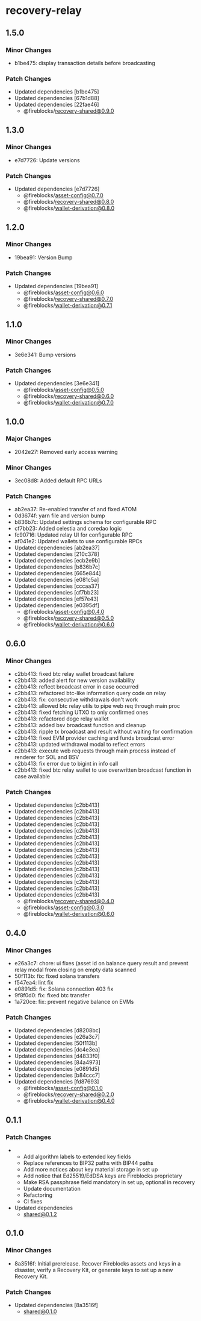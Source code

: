 # recovery-relay

## 1.5.0

### Minor Changes

- b1be475: display transaction details before broadcasting

### Patch Changes

- Updated dependencies [b1be475]
- Updated dependencies [67b1d88]
- Updated dependencies [22fae46]
  - @fireblocks/recovery-shared@0.9.0

## 1.3.0

### Minor Changes

- e7d7726: Update versions

### Patch Changes

- Updated dependencies [e7d7726]
  - @fireblocks/asset-config@0.7.0
  - @fireblocks/recovery-shared@0.8.0
  - @fireblocks/wallet-derivation@0.8.0

## 1.2.0

### Minor Changes

- 19bea91: Version Bump

### Patch Changes

- Updated dependencies [19bea91]
  - @fireblocks/asset-config@0.6.0
  - @fireblocks/recovery-shared@0.7.0
  - @fireblocks/wallet-derivation@0.7.1

## 1.1.0

### Minor Changes

- 3e6e341: Bump versions

### Patch Changes

- Updated dependencies [3e6e341]
  - @fireblocks/asset-config@0.5.0
  - @fireblocks/recovery-shared@0.6.0
  - @fireblocks/wallet-derivation@0.7.0

## 1.0.0

### Major Changes

- 2042e27: Removed early access warning

### Minor Changes

- 3ec08d8: Added default RPC URLs

### Patch Changes

- ab2ea37: Re-enabled transfer of and fixed ATOM
- 0d3674f: yarn file and version bump
- b836b7c: Updated settings schema for configurable RPC
- cf7bb23: Added celestia and coredao logic
- fc90716: Updated relay UI for configurable RPC
- af041e2: Updated wallets to use configurable RPCs
- Updated dependencies [ab2ea37]
- Updated dependencies [210c378]
- Updated dependencies [ecb2e9b]
- Updated dependencies [b836b7c]
- Updated dependencies [665e844]
- Updated dependencies [e081c5a]
- Updated dependencies [cccaa37]
- Updated dependencies [cf7bb23]
- Updated dependencies [ef57e43]
- Updated dependencies [e0395df]
  - @fireblocks/asset-config@0.4.0
  - @fireblocks/recovery-shared@0.5.0
  - @fireblocks/wallet-derivation@0.6.0

## 0.6.0

### Minor Changes

- c2bb413: fixed btc relay wallet broadcast failure
- c2bb413: added alert for new version availability
- c2bb413: reflect broadcast error in case occurred
- c2bb413: refactored btc-like information query code on relay
- c2bb413: fix: consecutive withdrawals don't work
- c2bb413: allowed btc relay utils to pipe web req through main proc
- c2bb413: fixed fetching UTXO to only confirmed ones
- c2bb413: refactored doge relay wallet
- c2bb413: added bsv broadcast function and cleanup
- c2bb413: ripple tx broadcast and result without waiting for confirmation
- c2bb413: fixed EVM provider caching and funds broadcast error
- c2bb413: updated withdrawal modal to reflect errors
- c2bb413: execute web requests through main process instead of renderer for SOL and BSV
- c2bb413: fix error due to bigint in info call
- c2bb413: fixed btc relay wallet to use overwritten broadcast function in case available

### Patch Changes

- Updated dependencies [c2bb413]
- Updated dependencies [c2bb413]
- Updated dependencies [c2bb413]
- Updated dependencies [c2bb413]
- Updated dependencies [c2bb413]
- Updated dependencies [c2bb413]
- Updated dependencies [c2bb413]
- Updated dependencies [c2bb413]
- Updated dependencies [c2bb413]
- Updated dependencies [c2bb413]
- Updated dependencies [c2bb413]
- Updated dependencies [c2bb413]
- Updated dependencies [c2bb413]
- Updated dependencies [c2bb413]
- Updated dependencies [c2bb413]
  - @fireblocks/recovery-shared@0.4.0
  - @fireblocks/asset-config@0.3.0
  - @fireblocks/wallet-derivation@0.6.0

## 0.4.0

### Minor Changes

- e26a3c7: chore: ui fixes (asset id on balance query result and prevent relay modal from closing on empty data scanned
- 50f113b: fix: fixed solana transfers
- f547ea4: lint fix
- e0891d5: fix: Solana connection 403 fix
- 9f8f0d0: fix: fixed btc transfer
- 1a720ce: fix: prevent negative balance on EVMs

### Patch Changes

- Updated dependencies [d8208bc]
- Updated dependencies [e26a3c7]
- Updated dependencies [50f113b]
- Updated dependencies [dc4e3ea]
- Updated dependencies [d4833f0]
- Updated dependencies [84a4973]
- Updated dependencies [e0891d5]
- Updated dependencies [b84ccc7]
- Updated dependencies [fd87693]
  - @fireblocks/asset-config@0.1.0
  - @fireblocks/recovery-shared@0.2.0
  - @fireblocks/wallet-derivation@0.4.0

## 0.1.1

### Patch Changes

- - Add algorithm labels to extended key fields
  - Replace references to BIP32 paths with BIP44 paths
  - Add more notices about key material storage in set up
  - Add notice that Ed25519/EdDSA keys are Fireblocks proprietary
  - Make RSA passphrase field mandatory in set up, optional in recovery
  - Update documentation
  - Refactoring
  - CI fixes
- Updated dependencies
  - shared@0.1.2

## 0.1.0

### Minor Changes

- 8a3516f: Initial prerelease. Recover Fireblocks assets and keys in a disaster, verify a Recovery Kit, or generate keys to set up a new Recovery Kit.

### Patch Changes

- Updated dependencies [8a3516f]
  - shared@0.1.0
